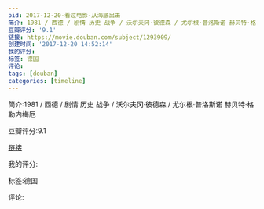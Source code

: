 ```yaml
---
pid: 2017-12-20-看过电影-从海底出击
简介: 1981 / 西德 / 剧情 历史 战争 / 沃尔夫冈·彼德森 / 尤尔根·普洛斯诺 赫贝特·格勒内梅厄
豆瓣评分: '9.1'
链接: https://movie.douban.com/subject/1293909/
创建时间: '2017-12-20 14:52:14'
我的评分:
标签: 德国
评论:
tags: [douban]
categories: [timeline]
---
```

简介:1981 / 西德 / 剧情 历史 战争 / 沃尔夫冈·彼德森 / 尤尔根·普洛斯诺 赫贝特·格勒内梅厄

豆瓣评分:9.1

[链接](https://movie.douban.com/subject/1293909/)

我的评分:

标签:德国

评论:

